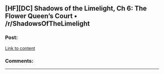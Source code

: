 ## [HF][DC] Shadows of the Limelight, Ch 6: The Flower Queen’s Court • /r/ShadowsOfTheLimelight

### Post:

[Link to content](http://www.reddit.com/r/ShadowsOfTheLimelight/comments/37050j/shadows_of_the_limelight_ch_6_the_flower_queens/)

### Comments:

---


